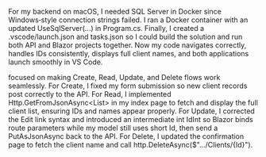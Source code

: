For my backend on macOS, I needed SQL Server in Docker since Windows‑style connection strings failed. 
I ran a Docker container with an updated UseSqlServer(...) in Program.cs. 
Finally, I created a .vscode/launch.json and tasks.json so I could build the solution and run both API and Blazor projects together. 
Now my code navigates correctly, handles IDs consistently, displays full client names, and both applications launch smoothly in VS Code.

focused on making Create, Read, Update, and Delete flows work seamlessly. 
For Create, I fixed my form submission so new client records post correctly to the API. 
For Read, I implemented Http.GetFromJsonAsync<List<Client>> in my index page to fetch and display the full client list, ensuring IDs and names appear properly. 
For Update, I corrected the Edit link syntax and introduced an intermediate int IdInt so Blazor binds route parameters while my model still uses short Id, then send a PutAsJsonAsync back to the API. 
For Delete, I updated the confirmation page to fetch the client name and call http.DeleteAsync($"…/Clients/{Id}").
